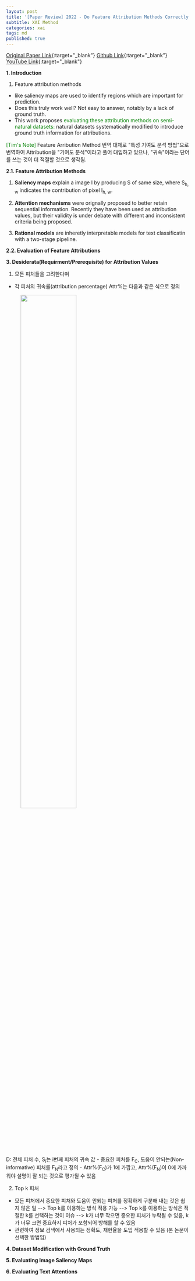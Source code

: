 ```yaml
---
layout: post
title: '[Paper Review] 2022 - Do Feature Attribution Methods Correctly Attribute Features?'
subtitle: XAI Method
categories: xai
tags: md
published: true
---
```

[Original Paper Link](https://arxiv.org/pdf/2104.14403.pdf){:target="_blank"}
[Github Link](https://github.com/YilunZhou/feature-attribution-evaluation){:target="_blank"}
[YouTube Link](https://www.youtube.com/watch?v=kAodFw6jvvo){:target="_blank"}

**1. Introduction**

1) Feature attribution methods
- like saliency maps are used to identify regions which are important for prediction.
- Does this truly work well? Not easy to answer, notably by a lack of ground truth.
- This work proposes <span style="color: green;">evaluating these attribution methods on semi-natural datasets:</span> natural datasets systematically modified to introduce ground truth information for attributions.

<span style="color: green;">[Tim's Note]</span> Feature Arribution Method 번역
대체로 "특성 기여도 분석 방법"으로 번역하여 Attribution을 "기여도 분석"이라고 풀어 대입하고 있으나, "귀속"이라는 단어를 쓰는 것이 더 적절할 것으로 생각됨.

**2.1. Feature Attribution Methods**

1) <span style="font-weight:bold;">Saliency maps</span> explain a image I by producing S of same size, where S<sub>h, w</sub> indicates the contribution of pixel I<sub>h, w</sub>.

2) <span style="font-weight:bold;">Attention mechanisms</span> were orignally proposed to better retain sequential information. Recently they have been used as attribution values, but their validity is under debate with different and inconsistent criteria being proposed.

3) <span style="font-weight:bold;">Rational models</span> are inheretly interpretable models for text classificatin with a two-stage pipeline.

**2.2. Evaluation of Feature Attributions**

**3. Desiderata(Requirment/Prerequisite) for Attribution Values**

1) 모든 피처들을 고려한다며
- 각 피처의 귀속률(attribution percentage) Attr%는 다음과 같은 식으로 정의
<figure>
  <img src="https://AllAboutXAI.github.io/assets/img/XAI/md/2022-06-28-xai-md-PR_1.jpg" style="width:60%" class="center">
</figure>
D: 전체 피처 수, S<sub>i</sub>는 i번째 피처의 귀속 값
- 중요한 피처를 F<sub>C</sub>, 도움이 안되는(Non-informative) 피처를 F<sub>N</sub>라고 정의
- Attr%(F<sub>C</sub>)가 1에 가깝고, Attr%(F<sub>N</sub>)이 0에 가까워야 설명이 잘 되는 것으로 평가될 수 있음

2) Top k 피처
- 모든 피처에서 중요한 피처와 도움이 안되는 피처를 정확하게 구분해 내는 것은 쉽지 않은 일 --> Top k를 이용하는 방식 적용 가능 --> Top k를 이용하는 방식은 적절한 k를 선택하는 것이 이슈 --> k가 너무 작으면 중요한 피처가 누락될 수 있음, k가 너무 크면 중요하지 피처가 포함되어 방해를 할 수 있음
- 관련하여 정보 검색에서 사용되는 정확도, 재현율을 도입 적용할 수 있음 (본 논문이 선택한 방법임)
																													   
**4. Dataset Modification with Ground Truth**

**5. Evaluating Image Saliency Maps**

**6. Evaluating Text Attentions**